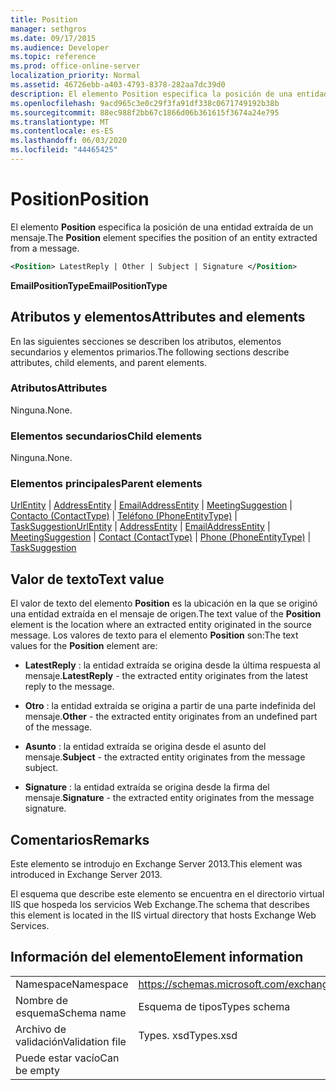 ```yaml
---
title: Position
manager: sethgros
ms.date: 09/17/2015
ms.audience: Developer
ms.topic: reference
ms.prod: office-online-server
localization_priority: Normal
ms.assetid: 46726ebb-a403-4793-8378-282aa7dc39d0
description: El elemento Position especifica la posición de una entidad extraída de un mensaje.
ms.openlocfilehash: 9acd965c3e0c29f3fa91df338c0671749192b38b
ms.sourcegitcommit: 88ec988f2bb67c1866d06b361615f3674a24e795
ms.translationtype: MT
ms.contentlocale: es-ES
ms.lasthandoff: 06/03/2020
ms.locfileid: "44465425"
---
```

# <a name="position"></a><span data-ttu-id="06098-103">Position</span><span class="sxs-lookup"><span data-stu-id="06098-103">Position</span></span>

<span data-ttu-id="06098-104">El elemento **Position** especifica la posición de una entidad extraída de un mensaje.</span><span class="sxs-lookup"><span data-stu-id="06098-104">The **Position** element specifies the position of an entity extracted from a message.</span></span> 
  
```XML
<Position> LatestReply | Other | Subject | Signature </Position>
```

 <span data-ttu-id="06098-105">**EmailPositionType**</span><span class="sxs-lookup"><span data-stu-id="06098-105">**EmailPositionType**</span></span>
## <a name="attributes-and-elements"></a><span data-ttu-id="06098-106">Atributos y elementos</span><span class="sxs-lookup"><span data-stu-id="06098-106">Attributes and elements</span></span>

<span data-ttu-id="06098-107">En las siguientes secciones se describen los atributos, elementos secundarios y elementos primarios.</span><span class="sxs-lookup"><span data-stu-id="06098-107">The following sections describe attributes, child elements, and parent elements.</span></span>
  
### <a name="attributes"></a><span data-ttu-id="06098-108">Atributos</span><span class="sxs-lookup"><span data-stu-id="06098-108">Attributes</span></span>

<span data-ttu-id="06098-109">Ninguna.</span><span class="sxs-lookup"><span data-stu-id="06098-109">None.</span></span>
  
### <a name="child-elements"></a><span data-ttu-id="06098-110">Elementos secundarios</span><span class="sxs-lookup"><span data-stu-id="06098-110">Child elements</span></span>

<span data-ttu-id="06098-111">Ninguna.</span><span class="sxs-lookup"><span data-stu-id="06098-111">None.</span></span>
  
### <a name="parent-elements"></a><span data-ttu-id="06098-112">Elementos principales</span><span class="sxs-lookup"><span data-stu-id="06098-112">Parent elements</span></span>

<span data-ttu-id="06098-113">[UrlEntity](urlentity.md)  |  [AddressEntity](addressentity.md)  |  [EmailAddressEntity](emailaddressentity.md)  |  [MeetingSuggestion](meetingsuggestion.md)  |  [Contacto (ContactType)](contact-contacttype.md)  |  [Teléfono (PhoneEntityType)](phone-phoneentitytype.md)  |  [TaskSuggestion](tasksuggestion.md)</span><span class="sxs-lookup"><span data-stu-id="06098-113">[UrlEntity](urlentity.md) | [AddressEntity](addressentity.md) | [EmailAddressEntity](emailaddressentity.md) | [MeetingSuggestion](meetingsuggestion.md) | [Contact (ContactType)](contact-contacttype.md) | [Phone (PhoneEntityType)](phone-phoneentitytype.md) | [TaskSuggestion](tasksuggestion.md)</span></span>
  
## <a name="text-value"></a><span data-ttu-id="06098-114">Valor de texto</span><span class="sxs-lookup"><span data-stu-id="06098-114">Text value</span></span>

<span data-ttu-id="06098-115">El valor de texto del elemento **Position** es la ubicación en la que se originó una entidad extraída en el mensaje de origen.</span><span class="sxs-lookup"><span data-stu-id="06098-115">The text value of the **Position** element is the location where an extracted entity originated in the source message.</span></span> <span data-ttu-id="06098-116">Los valores de texto para el elemento **Position** son:</span><span class="sxs-lookup"><span data-stu-id="06098-116">The text values for the **Position** element are:</span></span> 
  
- <span data-ttu-id="06098-117">**LatestReply** : la entidad extraída se origina desde la última respuesta al mensaje.</span><span class="sxs-lookup"><span data-stu-id="06098-117">**LatestReply** - the extracted entity originates from the latest reply to the message.</span></span> 
    
- <span data-ttu-id="06098-118">**Otro** : la entidad extraída se origina a partir de una parte indefinida del mensaje.</span><span class="sxs-lookup"><span data-stu-id="06098-118">**Other** - the extracted entity originates from an undefined part of the message.</span></span> 
    
- <span data-ttu-id="06098-119">**Asunto** : la entidad extraída se origina desde el asunto del mensaje.</span><span class="sxs-lookup"><span data-stu-id="06098-119">**Subject** - the extracted entity originates from the message subject.</span></span> 
    
- <span data-ttu-id="06098-120">**Signature** : la entidad extraída se origina desde la firma del mensaje.</span><span class="sxs-lookup"><span data-stu-id="06098-120">**Signature** - the extracted entity originates from the message signature.</span></span> 
    
## <a name="remarks"></a><span data-ttu-id="06098-121">Comentarios</span><span class="sxs-lookup"><span data-stu-id="06098-121">Remarks</span></span>

<span data-ttu-id="06098-122">Este elemento se introdujo en Exchange Server 2013.</span><span class="sxs-lookup"><span data-stu-id="06098-122">This element was introduced in Exchange Server 2013.</span></span>
  
<span data-ttu-id="06098-123">El esquema que describe este elemento se encuentra en el directorio virtual IIS que hospeda los servicios Web Exchange.</span><span class="sxs-lookup"><span data-stu-id="06098-123">The schema that describes this element is located in the IIS virtual directory that hosts Exchange Web Services.</span></span>
  
## <a name="element-information"></a><span data-ttu-id="06098-124">Información del elemento</span><span class="sxs-lookup"><span data-stu-id="06098-124">Element information</span></span>

|||
|:-----|:-----|
|<span data-ttu-id="06098-125">Namespace</span><span class="sxs-lookup"><span data-stu-id="06098-125">Namespace</span></span>  <br/> |https://schemas.microsoft.com/exchange/services/2006/types  <br/> |
|<span data-ttu-id="06098-126">Nombre de esquema</span><span class="sxs-lookup"><span data-stu-id="06098-126">Schema name</span></span>  <br/> |<span data-ttu-id="06098-127">Esquema de tipos</span><span class="sxs-lookup"><span data-stu-id="06098-127">Types schema</span></span>  <br/> |
|<span data-ttu-id="06098-128">Archivo de validación</span><span class="sxs-lookup"><span data-stu-id="06098-128">Validation file</span></span>  <br/> |<span data-ttu-id="06098-129">Types. xsd</span><span class="sxs-lookup"><span data-stu-id="06098-129">Types.xsd</span></span>  <br/> |
|<span data-ttu-id="06098-130">Puede estar vacío</span><span class="sxs-lookup"><span data-stu-id="06098-130">Can be empty</span></span>  <br/> ||
   

